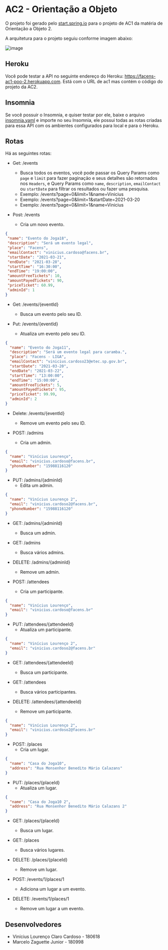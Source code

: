 # AC2 - Orientação a Objeto

O projeto foi gerado pelo [start.spring.io](https://start.spring.io/#!type=maven-project&language=java&platformVersion=2.4.4.RELEASE&packaging=jar&jvmVersion=11&groupId=com.h4ad&artifactId=ac1&name=ac1&description=O%20projeto%20de%20AC1%20de%20Orienta%C3%A7%C3%A3o%20a%20Objetos%20-%202&packageName=com.h4ad.ac1&dependencies=devtools,web,data-jpa,h2,postgresql,restdocs) para o projeto de AC1 da matéria de Orientação a Objeto 2.

A arquitetura para o projeto seguiu conforme imagem abaixo:

![image](https://user-images.githubusercontent.com/41178325/118742226-5d637800-b826-11eb-986a-6e428447a261.png)

## Heroku

Você pode testar a API no seguinte endereço do Heroku: <https://facens-ac1-poo-2.herokuapp.com>. Está com o URL de ac1 mas contém o código do projeto da AC2.

## Insomnia

Se você possuir o Insomnia, e quiser testar por ele, baixe o arquivo [insomnia.yaml](/insomnia.yaml) e importe no seu Insomnia, ele possui todas as rotas criadas para essa API com os ambientes configurados para local e para o Heroku.

## Rotas

Há as seguintes rotas:

- Get: /events
  - Busca todos os eventos, você pode passar os Query Params como `page` e `limit` para fazer paginação e seus detalhes são retornados nos `Headers`, e Query Params como `name`, `description`, `emailContact` ou `startDate` para filtrar os resultados ou fazer uma pesquisa.
  - Exemplo: /events?page=0&limit=1&name=Vinicius
  - Exemplo: /events?page=0&limit=1&startDate=2021-03-20
  - Exemplo: /events?page=0&limit=1&name=Vinicius

- Post: /events
  - Cria um novo evento.

 ```json
{
  "name": "Evento do Joga18",
  "description": "Será um evento legal",
  "place": "Facens",
  "emailContact": "vinicius.cardoso@facens.br",
  "startDate": "2021-03-21",
  "endDate": "2021-03-28",
  "startTime": "16:30:00",
  "endTime": "19:00:00",
  "amountFreeTickets": 10,
  "amountPayedTickets": 90,
  "priceTicket": 60.99,
  "adminId": 1
}
```

- Get: /events/{eventId}
  - Busca um evento pelo seu ID.
  
- Put: /events/{eventId}
  - Atualiza um evento pelo seu ID.

```json
{
  "name": "Evento do Joga11",
  "description": "Será um evento legal para caramba.",
  "place": "Facens - LIGA",
  "emailContact": "vinicius.cardoso23@etec.sp.gov.br",
  "startDate": "2021-03-20",
  "endDate": "2021-03-22",
  "startTime": "13:00:00",
  "endTime": "15:00:00",
  "amountFreeTickets": 5,
  "amountPayedTickets": 95,
  "priceTicket": 99.99,
  "adminId": 2
}
```

- Delete: /events/{eventId}
  - Remove um evento pelo seu ID.

- POST: /admins
  - Cria um admin.

```json
{
  "name": "Vinícius Lourenço",
  "email": "vinicius.cardoso@facens.br",
  "phoneNumber": "15988116120"
}
```

- PUT: /admins/{adminId}
  - Edita um admin.

```json
{
  "name": "Vinícius Lourenço 2",
  "email": "vinicius.cardoso2@facens.br",
  "phoneNumber": "15988116120"
}
```

- GET: /admins/{adminId}
  - Busca um admin.

- GET: /admins
  - Busca vários admins.

- DELETE: /admins/{adminId}
  - Remove um admin.

- POST: /attendees
  - Cria um participante.

```json
{
  "name": "Vinícius Lourenço",
  "email": "vinicius.cardoso@facens.br"
}
```

- PUT: /attendees/{attendeeId}
  - Atualiza um participante.

```json
{
  "name": "Vinícius Lourenço 2",
  "email": "vinicius.cardoso2@facens.br"
}
```

- GET: /attendees/{attendeeId}
  - Busca um participante.

- GET: /attendees
  - Busca vários participantes.

- DELETE: /attendees/{attendeeId}
  - Remove um participante.

```json
{
  "name": "Vinícius Lourenço 2",
  "email": "vinicius.cardoso2@facens.br"
}
```

- POST: /places
  - Cria um lugar.


```json
{
  "name": "Casa do Joga10",
  "address": "Rua Monsenhor Benedito Mário Calazans"
}
```

- PUT: /places/{placeId}
  - Atualiza um lugar.

```json
{
  "name": "Casa do Joga10 2",
  "address": "Rua Monsenhor Benedito Mário Calazans 2"
}
```

- GET: /places/{placeId}
  - Busca um lugar.

- GET: /places
  - Busca vários lugares.

- DELETE: /places/{placeId}
  - Remove um lugar.

- POST: /events/1/places/1
  - Adiciona um lugar a um evento.

- DELETE: /events/1/places/1
  - Remove um lugar a um evento.

## Desenvolvedores

- Vinícius Lourenço Claro Cardoso - 180618
- Marcelo Zaguette Junior - 180998
